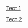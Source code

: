 [Тест 1](https://github.com/Jarelino/Homeworks/blob/master/%D0%9B%D0%B0%D0%B1%D1%8B/Lab03/%D0%97%D0%B0%D0%BF%D1%83%D1%81%D0%BA_1.png)

[Тест 2](https://github.com/Jarelino/Homeworks/blob/master/%D0%9B%D0%B0%D0%B1%D1%8B/Lab03/%D0%97%D0%B0%D0%BF%D1%83%D1%81%D0%BA_2.png)
